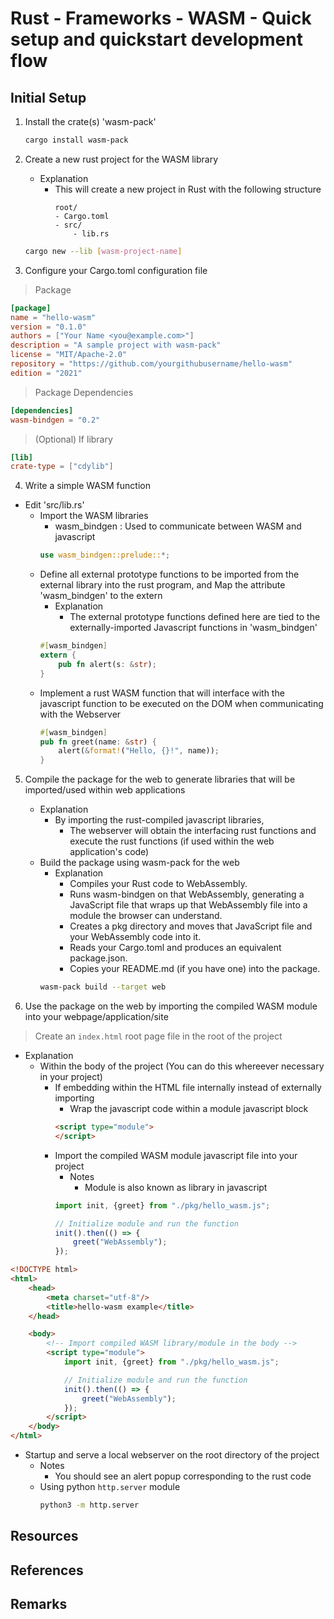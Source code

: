 # Rust - Frameworks - WASM - Quick setup and quickstart development flow

## Initial Setup
1. Install the crate(s) 'wasm-pack'
    ```bash
    cargo install wasm-pack
    ```

2. Create a new rust project for the WASM library
    - Explanation
        - This will create a new project in Rust with the following structure
            ```
            root/
            - Cargo.toml
            - src/
                - lib.rs
            ```
    ```bash
    cargo new --lib [wasm-project-name]
    ```

3. Configure your Cargo.toml configuration file

> Package

```toml
[package]
name = "hello-wasm"
version = "0.1.0"
authors = ["Your Name <you@example.com>"]
description = "A sample project with wasm-pack"
license = "MIT/Apache-2.0"
repository = "https://github.com/yourgithubusername/hello-wasm"
edition = "2021"
```

> Package Dependencies

```toml
[dependencies]
wasm-bindgen = "0.2"
```

> (Optional) If library

```toml
[lib]
crate-type = ["cdylib"]
```

4. Write a simple WASM function

- Edit 'src/lib.rs'
    - Import the WASM libraries
        + wasm_bindgen : Used to communicate between WASM and javascript
        ```rust
        use wasm_bindgen::prelude::*;
        ```
    - Define all external prototype functions to be imported from the external library into the rust program, and Map the attribute 'wasm_bindgen' to the extern
        - Explanation
            + The external prototype functions defined here are tied to the externally-imported Javascript functions in 'wasm_bindgen'
        ```rust
        #[wasm_bindgen]
        extern {
            pub fn alert(s: &str);
        }
        ```
    - Implement a rust WASM function that will interface with the javascript function to be executed on the DOM when communicating with the Webserver
        ```rust
        #[wasm_bindgen]
        pub fn greet(name: &str) {
            alert(&format!("Hello, {}!", name));
        }
        ```

5. Compile the package for the web to generate libraries that will be imported/used within web applications
    - Explanation
        - By importing the rust-compiled javascript libraries,
            + The webserver will obtain the interfacing rust functions and execute the rust functions (if used within the web application's code)
    - Build the package using wasm-pack for the web
        - Explanation
            + Compiles your Rust code to WebAssembly.
            + Runs wasm-bindgen on that WebAssembly, generating a JavaScript file that wraps up that WebAssembly file into a module the browser can understand.
            + Creates a pkg directory and moves that JavaScript file and your WebAssembly code into it.
            + Reads your Cargo.toml and produces an equivalent package.json.
            + Copies your README.md (if you have one) into the package.
        ```bash
        wasm-pack build --target web
        ```

6. Use the package on the web by importing the compiled WASM module into your webpage/application/site

> Create an `index.html` root page file in the root of the project

- Explanation
    - Within the body of the project (You can do this whereever necessary in your project)
        - If embedding within the HTML file internally instead of externally importing
            + Wrap the javascript code within a module javascript block
            ```html
            <script type="module">
            </script>
            ```
        - Import the compiled WASM module javascript file into your project
            - Notes
                + Module is also known as library in javascript
            ```js
            import init, {greet} from "./pkg/hello_wasm.js";

            // Initialize module and run the function
            init().then(() => {
                greet("WebAssembly");
            });
            ```

```html
<!DOCTYPE html>
<html>
    <head>
        <meta charset="utf-8"/>
        <title>hello-wasm example</title>
    </head>

    <body>
        <!-- Import compiled WASM library/module in the body -->
        <script type="module">
            import init, {greet} from "./pkg/hello_wasm.js";

            // Initialize module and run the function
            init().then(() => {
                greet("WebAssembly");
            });
        </script>
    </body>
</html>    
```

- Startup and serve a local webserver on the root directory of the project
    - Notes
        + You should see an alert popup corresponding to the rust code
    - Using python `http.server` module
        ```bash
        python3 -m http.server
        ```

## Resources

## References

## Remarks


